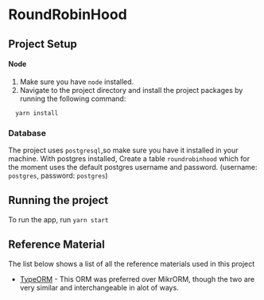 # RoundRobinHood

## Project Setup

#### Node

1. Make sure you have `node` installed.
2. Navigate to the project directory and install the project packages by running the following command:

```
  yarn install
```

### Database

The project uses `postgresql`,so make sure you have it installed in your machine.
With postgres installed, Create a table `roundrobinhood` which for the moment uses the default postgres username and password. (username: `postgres`, password: `postgres`)

## Running the project

To run the app, run `yarn start`

## Reference Material

The list below shows a list of all the reference materials used in this project

- [TypeORM](https://typeorm.io/#/) - This ORM was preferred over MikrORM, though the two are very similar and interchangeable in alot of ways.
